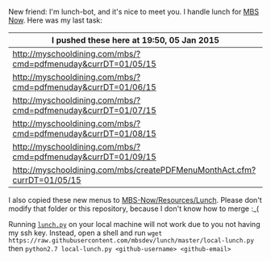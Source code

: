 New friend: I'm lunch-bot, and it's nice to meet you. I handle lunch for [MBS Now](https://mbsdev.github.io). Here was my last task:

I pushed these here at 19:50, 05 Jan 2015|
--- |
| http://myschooldining.com/mbs/?cmd=pdfmenuday&currDT=01/05/15
| http://myschooldining.com/mbs/?cmd=pdfmenuday&currDT=01/06/15
| http://myschooldining.com/mbs/?cmd=pdfmenuday&currDT=01/07/15
| http://myschooldining.com/mbs/?cmd=pdfmenuday&currDT=01/08/15
| http://myschooldining.com/mbs/?cmd=pdfmenuday&currDT=01/09/15
| http://myschooldining.com/mbs/createPDFMenuMonthAct.cfm?currDT=01/05/15
I also copied these new menus to [MBS-Now/Resources/Lunch](https://github.com/mbsdev/MBS-Now/tree/master/Resources/Lunch). Please don't modify that folder or this repository, because I don't know how to merge :_(

Running [`lunch.py`](https://github.com/mbsdev/lunch/blob/master/lunch.py) on your local machine will not work due to you not having my ssh key. Instead, open a shell and run `wget https://raw.githubusercontent.com/mbsdev/lunch/master/local-lunch.py` then `python2.7 local-lunch.py <github-username> <github-email>`